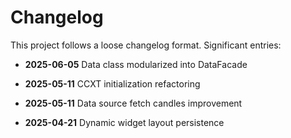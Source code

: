 # Changelog

This project follows a loose changelog format. Significant entries:

- **2025-06-05** Data class modularized into DataFacade

- **2025-05-11** CCXT initialization refactoring
- **2025-05-11** Data source fetch candles improvement
- **2025-04-21** Dynamic widget layout persistence
